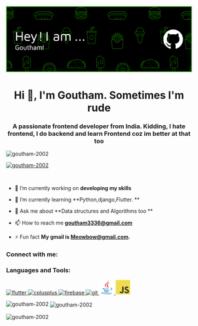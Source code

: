 <h1 align="center">
 <img src="https://github.com/GOUTHAM-2002/Goutham-2002/blob/main/github-header-image.png" />
</h1>
<h1 align="center">Hi 👋, I'm Goutham. Sometimes I'm rude</h1>
<h3 align="center">A passionate frontend developer from India. Kidding, I hate frontend, I do backend and learn Frontend coz im better at that too </h3>

<p align="left"> <img src="https://komarev.com/ghpvc/?username=goutham-2002&label=Profile%20views&color=0e75b6&style=flat" alt="goutham-2002" /> </p>

<p align="left"> <a href="https://github.com/ryo-ma/github-profile-trophy"><img src="https://github-profile-trophy.vercel.app/?username=goutham-2002" alt="goutham-2002" /></a> </p>

<p align="left"> <a href="https://twitter.com/" target="blank"><img src="https://img.shields.io/twitter/follow/?logo=twitter&style=for-the-badge" alt="" /></a> </p>

- 🔭 I’m currently working on **developing my skills**

- 🌱 I’m currently learning **Python,django,Flutter. **

- 💬 Ask me about **Data structures and Algorithms too **

- 📫 How to reach me **goutham3336@gmail.com**

- ⚡ Fun fact **My gmail is Meowbow@gmail.com.**

<h3 align="left">Connect with me:</h3>
<p align="left">
</p>

<h3 align="left">Languages and Tools:</h3>
<p align="left"> <a href="https://www.cprogramming.com/" target="_blank" rel="noreferrer"> <img src="https://logowik.com/content/uploads/images/flutter5786.jpg" alt="flutter" width="40" height="40"/> </a> <a href="https://www.w3schools.com/cpp/" target="_blank" rel="noreferrer"> <img src="https://logowik.com/content/uploads/images/flask3998.jpg" alt="cplusplus" width="40" height="40"/> </a> <a href="https://firebase.google.com/" target="_blank" rel="noreferrer"> <img src="https://www.vectorlogo.zone/logos/firebase/firebase-icon.svg" alt="firebase" width="40" height="40"/> </a> <a href="https://git-scm.com/" target="_blank" rel="noreferrer"> <img src="https://www.vectorlogo.zone/logos/git-scm/git-scm-icon.svg" alt="git" width="40" height="40"/> </a> <a href="https://www.java.com" target="_blank" rel="noreferrer"> <img src="https://raw.githubusercontent.com/devicons/devicon/master/icons/java/java-original.svg" alt="java" width="40" height="40"/> </a> <a href="https://developer.mozilla.org/en-US/docs/Web/JavaScript" target="_blank" rel="noreferrer"> <img src="https://raw.githubusercontent.com/devicons/devicon/master/icons/javascript/javascript-original.svg" alt="javascript" width="40" height="40"/> </a> </p>

<p><img align="left" src="https://github-readme-stats.vercel.app/api/top-langs?username=goutham-2002&show_icons=true&locale=en&layout=compact" alt="goutham-2002" /></p>

<p>&nbsp;<img align="center" src="https://github-readme-stats.vercel.app/api?username=goutham-2002&show_icons=true&locale=en" alt="goutham-2002" /></p>

<p><img align="center" src="https://github-readme-streak-stats.herokuapp.com/?user=goutham-2002&" alt="goutham-2002" /></p>
